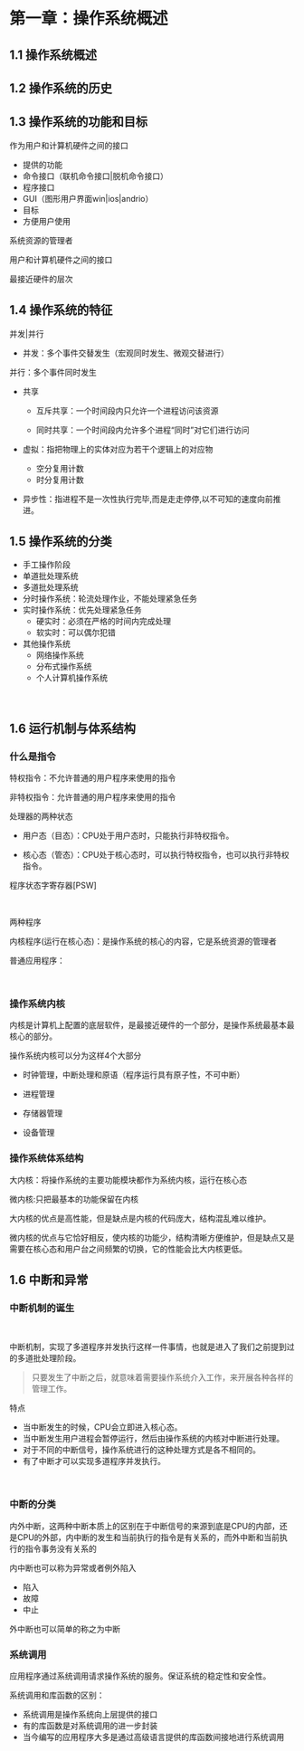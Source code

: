 # 第一章：操作系统概述

## 1.1 操作系统概述



## 1.2 操作系统的历史



## 1.3 操作系统的功能和目标

作为用户和计算机硬件之间的接口

- 提供的功能
- 命令接口（联机命令接口|脱机命令接口）
- 程序接口
- GUI（图形用户界面win|ios|andrio）
- 目标
- 方便用户使用

系统资源的管理者

用户和计算机硬件之间的接口

最接近硬件的层次



## 1.4 操作系统的特征

并发|并行

- 并发：多个事件交替发生（宏观同时发生、微观交替进行）

并行：多个事件同时发生

- 共享

  - 互斥共享：一个时间段内只允许一个进程访问该资源

  - 同时共享：一个时间段内允许多个进程“同时”对它们进行访问

- 虚拟：指把物理上的实体对应为若干个逻辑上的对应物
  - 空分复用计数
  - 时分复用计数
- 异步性：指进程不是一次性执行完毕,而是走走停停,以不可知的速度向前推进。



## 1.5 操作系统的分类

- 手工操作阶段
- 单道批处理系统
- 多道批处理系统
- 分时操作系统：轮流处理作业，不能处理紧急任务
- 实时操作系统：优先处理紧急任务
  - 硬实时：必须在严格的时间内完成处理
  - 软实时：可以偶尔犯错
- 其他操作系统
  - 网络操作系统
  - 分布式操作系统
  - 个人计算机操作系统

　



## 1.6 运行机制与体系结构

### 什么是指令

特权指令：不允许普通的用户程序来使用的指令

非特权指令：允许普通的用户程序来使用的指令



处理器的两种状态

- 用户态（目态）：CPU处于用户态时，只能执行非特权指令。

- 核心态（管态）：CPU处于核心态时，可以执行特权指令，也可以执行非特权指令。



程序状态字寄存器[PSW]





‍

两种程序

内核程序(运行在核心态)：是操作系统的核心的内容，它是系统资源的管理者

普通应用程序：

‍

### 操作系统内核

内核是计算机上配置的底层软件，是最接近硬件的一个部分，是操作系统最基本最核心的部分。



操作系统内核可以分为这样4个大部分

- 时钟管理，中断处理和原语（程序运行具有原子性，不可中断）

- 进程管理
- 存储器管理
- 设备管理



### 操作系统体系结构

大内核：将操作系统的主要功能模块都作为系统内核，运行在核心态

微内核:只把最基本的功能保留在内核





大内核的优点是高性能，但是缺点是内核的代码庞大，结构混乱难以维护。



微内核的优点与它恰好相反，使内核的功能少，结构清晰方便维护，但是缺点又是需要在核心态和用户台之间频繁的切换，它的性能会比大内核更低。



## 1.6 中断和异常

### 中断机制的诞生

‍

中断机制，实现了多道程序并发执行这样一件事情，也就是进入了我们之前提到过的多道批处理阶段。

> 只要发生了中断之后，就意味着需要操作系统介入工作，来开展各种各样的管理工作。

特点

- 当中断发生的时候，CPU会立即进入核心态。
- 当中断发生用户进程会暂停运行，然后由操作系统的内核对中断进行处理。
- 对于不同的中断信号，操作系统进行的这种处理方式是各不相同的。
- 有了中断才可以实现多道程序并发执行。

‍

### 中断的分类

内外中断，这两种中断本质上的区别在于中断信号的来源到底是CPU的内部，还是CPU的外部，内中断的发生和当前执行的指令是有关系的，而外中断和当前执行的指令事务没有关系的



内中断也可以称为异常或者例外陷入

- 陷入
- 故障
- 中止

外中断也可以简单的称之为中断

### 系统调用

应用程序通过系统调用请求操作系统的服务。保证系统的稳定性和安全性。

系统调用和库函数的区别：

- 系统调用是操作系统向上层提供的接口
- 有的库函数是对系统调用的进一步封装
- 当今编写的应用程序大多是通过高级语言提供的库函数间接地进行系统调用
